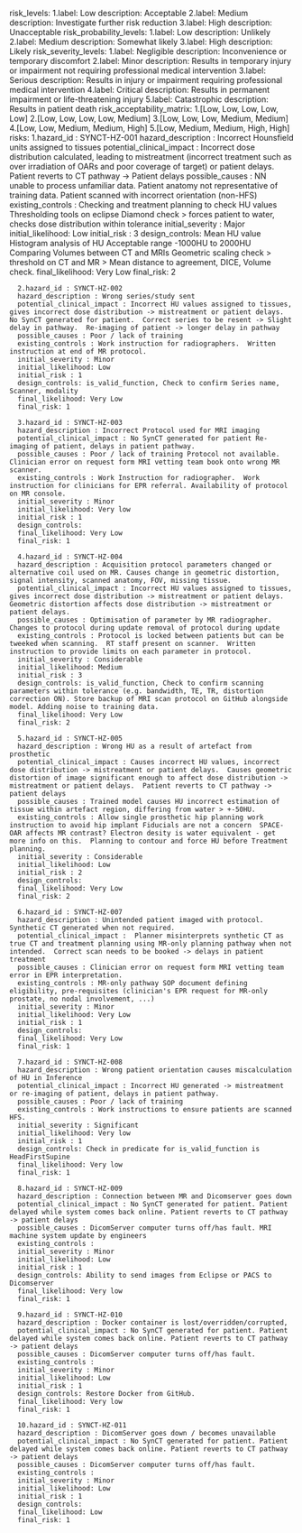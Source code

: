 risk_levels:
1.label: Low
  description: Acceptable
2.label: Medium
  description: Investigate further risk reduction
3.label: High
  description: Unacceptable
risk_probability_levels:
1.label: Low
  description: Unlikely
2.label: Medium
  description: Somewhat likely
3.label: High
  description: Likely
risk_severity_levels:
1.label: Negligible
  description: Inconvenience or temporary discomfort
2.label: Minor
  description: Results in temporary injury or impairment not requiring professional medical intervention
3.label: Serious
  description: Results in injury or impairment requiring professional medical intervention
4.label: Critical
  description: Results in permanent impairment or life-threatening injury
5.label: Catastrophic
  description: Results in patient death
risk_acceptability_matrix:
    1.[Low, Low, Low, Low, Low]
    2.[Low, Low, Low, Low, Medium]
    3.[Low, Low, Low, Medium, Medium]
    4.[Low, Low, Medium, Medium, High]
    5.[Low, Medium, Medium, High, High]
risks:
      1.hazard_id : SYNCT-HZ-001
      hazard_description : Incorrect Hounsfield units assigned to tissues
      potential_clinical_impact : Incorrect dose distribution calculated, leading to mistreatment (incorrect treatment such as over irradiation of OARs and poor coverage of target) or patient delays. Patient reverts to CT pathway -> Patient delays
      possible_causes : NN unable to process unfamiliar data.  Patient anatomy not representative of training data. Patient scanned with incorrect orientation (non-HFS)
      existing_controls : Checking and treatment planning to check HU values Thresholding tools on eclipse Diamond check > forces patient to water, checks dose distribution within tolerance
      initial_severity : Major
      initial_likelihood: Low
      initial_risk : 3
      design_controls: Mean HU value Histogram analysis of HU Acceptable range -1000HU to 2000HU  Comparing Volumes between CT and MRIs  Geometric scaling check > threshold on CT and MR > Mean distance to agreement, DICE, Volume check.
      final_likelihood: Very Low
      final_risk: 2

      2.hazard_id : SYNCT-HZ-002
      hazard_description : Wrong series/study sent
      potential_clinical_impact : Incorrect HU values assigned to tissues, gives incorrect dose distribution -> mistreatment or patient delays.  No SynCT generated for patient.  Correct series to be resent -> Slight delay in pathway.  Re-imaging of patient -> longer delay in pathway
      possible_causes : Poor / lack of training
      existing_controls : Work instruction for radiographers.  Written instruction at end of MR protocol.
      initial_severity : Minor
      initial_likelihood: Low
      initial_risk : 1
      design_controls: is_valid_function, Check to confirm Series name, Scanner, modality
      final_likelihood: Very Low
      final_risk: 1

      3.hazard_id : SYNCT-HZ-003
      hazard_description : Incorrect Protocol used for MRI imaging
      potential_clinical_impact : No SynCT generated for patient Re-imaging of patient, delays in patient pathway.
      possible_causes : Poor / lack of training Protocol not available. Clinician error on request form MRI vetting team book onto wrong MR scanner.
      existing_controls : Work Instruction for radiographer.  Work instruction for clinicians for EPR referral. Availability of protocol on MR console.
      initial_severity : Minor
      initial_likelihood: Very low
      initial_risk : 1
      design_controls:
      final_likelihood: Very Low
      final_risk: 1

      4.hazard_id : SYNCT-HZ-004
      hazard_description : Acquisition protocol parameters changed or alternative coil used on MR. Causes change in geometric distortion, signal intensity, scanned anatomy, FOV, missing tissue.
      potential_clinical_impact : Incorrect HU values assigned to tissues, gives incorrect dose distribution -> mistreatment or patient delays.  Geometric distortion affects dose distribution -> mistreatment or patient delays.
      possible_causes : Optimisation of parameter by MR radiographer.  Changes to protocol during update removal of protocol during update
      existing_controls : Protocol is locked between patients but can be tweeked when scanning.  RT staff present on scanner.  Written instruction to provide limits on each parameter in protocol.
      initial_severity : Considerable
      initial_likelihood: Medium
      initial_risk : 3
      design_controls: is_valid_function, Check to confirm scanning parameters within tolerance (e.g. bandwidth, TE, TR, distortion correction ON). Store backup of MRI scan protocol on GitHub alongside model. Adding noise to training data.
      final_likelihood: Very Low
      final_risk: 2

      5.hazard_id : SYNCT-HZ-005
      hazard_description : Wrong HU as a result of artefact from prosthetic
      potential_clinical_impact : Causes incorrect HU values, incorrect dose distribution -> mistreatment or patient delays.  Causes geometric distortion of image significant enough to affect dose distribution -> mistreatment or patient delays.  Patient reverts to CT pathway -> patient delays
      possible_causes : Trained model causes HU incorrect estimation of tissue within artefact region, differing from water > +-50HU.
      existing_controls : Allow single prosthetic hip planning work instruction to avoid hip implant Fiducials are not a concern  SPACE-OAR affects MR contrast? Electron desity is water equivalent - get more info on this.  Planning to contour and force HU before Treatment planning.
      initial_severity : Considerable
      initial_likelihood: Low
      initial_risk : 2
      design_controls:
      final_likelihood: Very Low
      final_risk: 2

      6.hazard_id : SYNCT-HZ-007
      hazard_description : Unintended patient imaged with protocol. Synthetic CT generated when not required.
      potential_clinical_impact :  Planner misinterprets synthetic CT as true CT and treatment planning using MR-only planning pathway when not intended.  Correct scan needs to be booked -> delays in patient treatment
      possible_causes : Clinician error on request form MRI vetting team error in EPR interpretation.
      existing_controls : MR-only pathway SOP document defining eligibility, pre-requisites (clinician's EPR request for MR-only prostate, no nodal involvement, ...)
      initial_severity : Minor
      initial_likelihood: Very Low
      initial_risk : 1
      design_controls:
      final_likelihood: Very Low
      final_risk: 1

      7.hazard_id : SYNCT-HZ-008
      hazard_description : Wrong patient orientation causes miscalculation of HU in Inference
      potential_clinical_impact : Incorrect HU generated -> mistreatment or re-imaging of patient, delays in patient pathway.
      possible_causes : Poor / lack of training
      existing_controls : Work instructions to ensure patients are scanned HFS.
      initial_severity : Significant
      initial_likelihood: Very low
      initial_risk : 1
      design_controls: Check in predicate for is_valid_function is HeadFirstSupine
      final_likelihood: Very low
      final_risk: 1

      8.hazard_id : SYNCT-HZ-009
      hazard_description : Connection between MR and Dicomserver goes down
      potential_clinical_impact : No SynCT generated for patient. Patient delayed while system comes back online. Patient reverts to CT pathway -> patient delays
      possible_causes : DicomServer computer turns off/has fault. MRI machine system update by engineers
      existing_controls :
      initial_severity : Minor
      initial_likelihood: Low
      initial_risk : 1
      design_controls: Ability to send images from Eclipse or PACS to Dicomserver
      final_likelihood: Very low
      final_risk: 1

      9.hazard_id : SYNCT-HZ-010
      hazard_description : Docker container is lost/overridden/corrupted,
      potential_clinical_impact : No SynCT generated for patient. Patient delayed while system comes back online. Patient reverts to CT pathway -> patient delays
      possible_causes : DicomServer computer turns off/has fault.
      existing_controls :
      initial_severity : Minor
      initial_likelihood: Low
      initial_risk : 1
      design_controls: Restore Docker from GitHub.
      final_likelihood: Very low
      final_risk: 1

      10.hazard_id : SYNCT-HZ-011
      hazard_description : DicomServer goes down / becomes unavailable
      potential_clinical_impact : No SynCT generated for patient. Patient delayed while system comes back online. Patient reverts to CT pathway -> patient delays
      possible_causes : DicomServer computer turns off/has fault.
      existing_controls :
      initial_severity : Minor
      initial_likelihood: Low
      initial_risk : 1
      design_controls:
      final_likelihood: Low
      final_risk: 1
